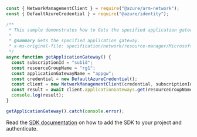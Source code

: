 ```javascript
const { NetworkManagementClient } = require("@azure/arm-network");
const { DefaultAzureCredential } = require("@azure/identity");

/**
 * This sample demonstrates how to Gets the specified application gateway.
 *
 * @summary Gets the specified application gateway.
 * x-ms-original-file: specification/network/resource-manager/Microsoft.Network/stable/2021-08-01/examples/ApplicationGatewayGet.json
 */
async function getApplicationGateway() {
  const subscriptionId = "subid";
  const resourceGroupName = "rg1";
  const applicationGatewayName = "appgw";
  const credential = new DefaultAzureCredential();
  const client = new NetworkManagementClient(credential, subscriptionId);
  const result = await client.applicationGateways.get(resourceGroupName, applicationGatewayName);
  console.log(result);
}

getApplicationGateway().catch(console.error);
```

Read the [SDK documentation](https://github.com/Azure/azure-sdk-for-js/blob/%40azure%2Farm-network_28.0.0/sdk/network/arm-network/README.md) on how to add the SDK to your project and authenticate.
